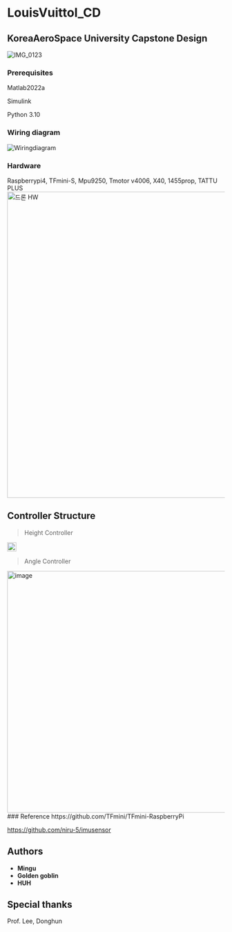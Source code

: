 # LouisVuittol_CD

## KoreaAeroSpace University Capstone Design
![IMG_0123](https://user-images.githubusercontent.com/9380159/161889910-20057acd-6f7b-4292-ad9b-2123be353ef3.PNG)



### Prerequisites

Matlab2022a

Simulink

Python 3.10

### Wiring diagram
![Wiringdiagram](https://user-images.githubusercontent.com/9380159/204148959-d8217a51-a839-4834-87e4-fcfed2231718.png)

### Hardware
Raspberrypi4, TFmini-S, Mpu9250, Tmotor v4006, X40, 1455prop, TATTU PLUS
<img width="708" alt="드론 HW" src="https://github.com/mingu4u/KAU_Capston/assets/97663670/55a5599b-8d27-432f-9bc5-916a4bc79895">

## Controller Structure
> Height Controller
<img width="21" alt="image" src="https://github.com/mingu4u/KAU_Capston/assets/97663670/baf95486-30ab-49f3-93ee-222cb92c9fcd">

> Angle Controller
<img width="559" alt="image" src="https://github.com/mingu4u/KAU_Capston/assets/97663670/fb688aa6-a5c6-4197-8bbf-5da290ca396e">
### Reference
https://github.com/TFmini/TFmini-RaspberryPi

https://github.com/niru-5/imusensor

## Authors

* **Mingu**
* **Golden goblin**
* **HUH**

## Special thanks
Prof. Lee, Donghun
